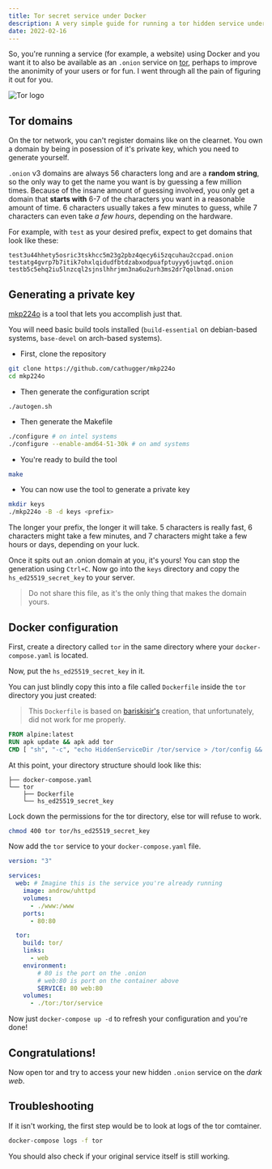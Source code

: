 ```yaml
---
title: Tor secret service under Docker
description: A very simple guide for running a tor hidden service under docker
date: 2022-02-16
---
```


So, you're running a service (for example, a website) using Docker and you want it to also be available as an `.onion` service on [tor](https://www.torproject.org/), perhaps to improve the anonimity of your users or for fun. I went through all the pain of figuring it out for you.

![Tor logo](tor_logo.jpg "Tor logo")

## Tor domains

On the tor network, you can't register domains like on the clearnet. You own a domain by being in posession of it's private key, which you need to generate yourself.

`.onion` v3 domains are always 56 characters long and are a **random string**, so the only way to get the name you want is by guessing a few million times. Because of the insane amount of guessing involved, you only get a domain that **starts with** 6-7 of the characters you want in a reasonable amount of time. 6 characters usually takes a few minutes to guess, while 7 characters can even take _a few hours_, depending on the hardware.

For example, with `test` as your desired prefix, expect to get domains that look like these:

```
test3u44hhety5osric3tskhcc5m23g2pbz4qecy6i5zqcuhau2ccpad.onion
testatg4gvrp7b7itik7ohxlqidudfbtdzabxodpuafptuyyy6juwtqd.onion
testb5c5ehq2iu5lnzcql2sjnslhhrjmn3na6u2urh3ms2dr7qolbnad.onion
```

## Generating a private key

[mkp224o](https://github.com/cathugger/mkp224o) is a tool that lets you accomplish just that.

You will need basic build tools installed (`build-essential` on debian-based systems, `base-devel` on arch-based systems).

- First, clone the repository

```sh
git clone https://github.com/cathugger/mkp224o
cd mkp224o
```

- Then generate the configuration script

```
./autogen.sh
```

- Then generate the Makefile

```sh
./configure # on intel systems
./configure --enable-amd64-51-30k # on amd systems
```

- You're ready to build the tool

```sh
make
```

- You can now use the tool to generate a private key

```sh
mkdir keys
./mkp224o -B -d keys <prefix>
```

The longer your prefix, the longer it will take. 5 characters is really fast, 6 characters might take a few minutes, and 7 characters might take a few hours or days, depending on your luck.

Once it spits out an .onion domain at you, it's yours! You can stop the generation using `Ctrl+C`. Now go into the `keys` directory and copy the `hs_ed25519_secret_key` to your server.

> Do not share this file, as it's the only thing that makes the domain yours.

## Docker configuration

First, create a directory called `tor` in the same directory where your `docker-compose.yaml` is located.

Now, put the `hs_ed25519_secret_key` in it.

You can just blindly copy this into a file called `Dockerfile` inside the `tor` directory you just created:

> This `Dockerfile` is based on [bariskisir's](https://github.com/bariskisir/HiddenServiceReverseProxy) creation, that unfortunately, did not work for me properly.

```Dockerfile
FROM alpine:latest
RUN apk update && apk add tor
CMD [ "sh", "-c", "echo HiddenServiceDir /tor/service > /tor/config && echo HiddenServicePort $SERVICE >> /tor/config && tor -f /tor/config" ]
```

At this point, your directory structure should look like this:

```
├── docker-compose.yaml
└── tor
    ├── Dockerfile
    └── hs_ed25519_secret_key
```

Lock down the permissions for the tor directory, else tor will refuse to work.

```sh
chmod 400 tor tor/hs_ed25519_secret_key
```

Now add the `tor` service to your `docker-compose.yaml` file.

```yaml
version: "3"

services:
  web: # Imagine this is the service you're already running
    image: androw/uhttpd
    volumes:
      - ./www:/www
    ports:
      - 80:80

  tor:
    build: tor/
    links:
      - web
    environment:
        # 80 is the port on the .onion
        # web:80 is port on the container above
        SERVICE: 80 web:80
    volumes:
      - ./tor:/tor/service
```

Now just `docker-compose up -d` to refresh your configuration and you're done!

## Congratulations!

Now open tor and try to access your new hidden `.onion` service on the _dark web_.

## Troubleshooting

If it isn't working, the first step would be to look at logs of the tor comtainer.

```sh
docker-compose logs -f tor
```

You should also check if your original service itself is still working.
